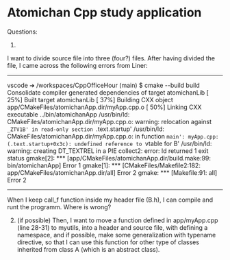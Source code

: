 # Atomichan Cpp study application

Questions:

1.
I want to divide source file into three (four?) files.
After having divided the file, I came across the following errors from Liner:
-----     -----
vscode ➜ /workspaces/CppOfficeHour (main) $ cmake --build build
Consolidate compiler generated dependencies of target atomichanLib
[ 25%] Built target atomichanLib
[ 37%] Building CXX object app/CMakeFiles/atomichanApp.dir/myApp.cpp.o
[ 50%] Linking CXX executable ../bin/atomichanApp
/usr/bin/ld: CMakeFiles/atomichanApp.dir/myApp.cpp.o: warning: relocation against `_ZTV1B' in read-only section `.text.startup'
/usr/bin/ld: CMakeFiles/atomichanApp.dir/myApp.cpp.o: in function `main':
myApp.cpp:(.text.startup+0x3c): undefined reference to `vtable for B'
/usr/bin/ld: warning: creating DT_TEXTREL in a PIE
collect2: error: ld returned 1 exit status
gmake[2]: *** [app/CMakeFiles/atomichanApp.dir/build.make:99: bin/atomichanApp] Error 1
gmake[1]: *** [CMakeFiles/Makefile2:182: app/CMakeFiles/atomichanApp.dir/all] Error 2
gmake: *** [Makefile:91: all] Error 2
-----     -----

When I keep call_f function inside my header file (B.h), I can compile and runt the programm.
Where is wrong?

2. (if possible)
Then, I want to move a function defined in app/myApp.cpp (line 28-31) to myutils, into a header and source file, with defining a namespace, and if possible, make some generalization with typename directive, so that I can use this function for other type of classes inherited from class A (which is an abstract class).



